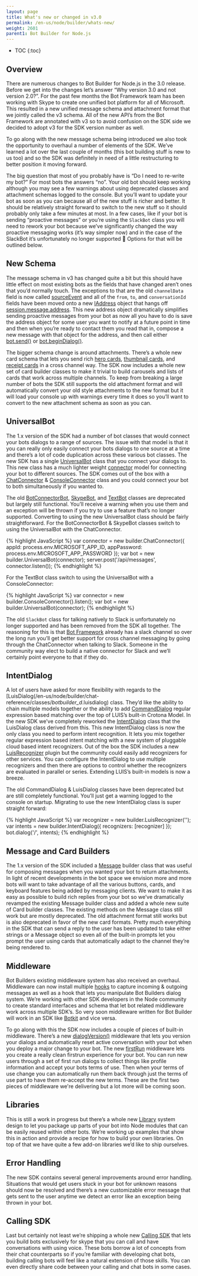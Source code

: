 ```yaml
---
layout: page
title: What's new or changed in v3.0
permalink: /en-us/node/builder/whats-new/
weight: 2601
parent1: Bot Builder for Node.js
---
```


* TOC
{:toc}

## Overview
There are numerous changes to Bot Builder for Node.js in the 3.0 release. Before we get into the changes let’s answer “Why version 3.0 and not version 2.0?”. For the past few months the Bot Framework team has been working with Skype to create one unified bot platform for all of Microsoft.  This resulted in a new unified message schema and attachment format that we jointly called the v3 schema.  All of the new API’s from the Bot Framework are annotated with v3 so to avoid confusion on the SDK side we decided to adopt v3 for the SDK version number as well. 

To go along with the new message schema being introduced we also took the opportunity to overhaul a number of elements of the SDK. We’ve learned a lot over the last couple of months (this bot building stuff is new to us too) and so the SDK was definitely in need of a little restructuring to better position it moving forward.

The big question that most of you probably have is “Do I need to re-write my bot?” For most bots the answers “no”.  Your old bot should keep working although you may see a few warnings about using deprecated classes and attachment schemas logged to the console. But you’ll want to update your bot as soon as you can because all of the new stuff is richer and better.  It should be relatively straight forward to switch to the new stuff so it should probably only take a few minutes at most.  In a few cases, like if your bot is sending “proactive messages” or you’re using the `SlackBot` class you will need to rework your bot because we’ve significantly changed the way proactive messaging works (it’s way simpler now) and in the case of the SlackBot it’s unfortunately no longer supported  Options for that will be outlined below.

## New Schema
The message schema in v3 has changed quite a bit but this should have little effect on most existing bots as the fields that have changed aren’t ones that you’d normally touch. The exceptions to that are the old `channelData` field is now called [sourceEvent](/en-us/node/builder/chat-reference/interfaces/_botbuilder_d_.imessage#sourceevent) and all of the `from`, `to`, and `conversationId` fields have been moved onto a new [IAddress](/en-us/node/builder/chat-reference/interfaces/_botbuilder_d_.iaddress) object that hangs off [session.message.address](/en-us/node/builder/chat-reference/interfaces/_botbuilder_d_.imessage#address). This new address object dramatically simplifies sending proactive messages from your bot as now all you have to do is save the address object for some user you want to notify at a future point in time and then when you’re ready to contact them you read that in, compose a new message with that object for the address, and then call either [bot.send()](/en-us/node/builder/chat-reference/classes/_botbuilder_d_.universalbot#send) or [bot.beginDialog()](/en-us/node/builder/chat-reference/classes/_botbuilder_d_.universalbot#begindialog).

The bigger schema change is around attachments. There’s a whole new card schema that lets you send rich [hero cards](/en-us/node/builder/chat-reference/classes/_botbuilder_d_.herocard), [thumbnail cards](/en-us/node/builder/chat-reference/classes/_botbuilder_d_.thumbnailcard), and [receipt cards](/en-us/node/builder/chat-reference/classes/_botbuilder_d_.receiptcard) in a cross channel way.  The SDK now includes a whole new set of card builder classes to make it trivial to build carousels and lists of cards that work across multiple channels. To keep from breaking a large number of bots the SDK still supports the old attachment format and will automatically convert your old style attachments to the new format but it will load your console up with warnings every time it does so you’ll want to convert to the new attachment schema as soon as you can.
    
## UniversalBot
The 1.x version of the SDK had a number of bot classes that would connect your bots dialogs to a range of sources. The issue with that model is that it you can really only easily connect your bots dialogs to one source at a time and there’s a lot of code duplication across these various bot classes. The new SDK has a single [UniversalBot](/en-us/node/builder/chat-reference/classes/_botbuilder_d_.universalbot) class that you connect your dialogs to. This new class has a much lighter weight [connector](/en-us/node/builder/chat-reference/interfaces/_botbuilder_d_.iconnector) model for connecting your bot to different sources. The SDK comes out of the box with a [ChatConnector](/en-us/node/builder/chat-reference/classes/_botbuilder_d_.chatconnector) & [ConsoleConnector](/en-us/node/builder/chat-reference/classes/_botbuilder_d_.consoleconnector) class and you could connect your bot to both simultaneously if you wanted to.

The old [BotConnectorBot](/en-us/node/builder/chat-reference/classes/_botbuilder_d_.botconnectorbot), [SkypeBot](/en-us/node/builder/chat-reference/classes/_botbuilder_d_.skypebot), and [TextBot](/en-us/node/builder/chat-reference/classes/_botbuilder_d_.textbot) classes are deprecated but largely still functional. You’ll receive a warning when you use them and an exception will be thrown if you try to use a feature that’s no longer supported. Converting to using the new UniversalBot class should be fairly straightforward. For the BotConnectorBot & SkypeBot classes switch to using the UniversalBot with the ChatConnector.

{% highlight JavaScript %}
var connector = new builder.ChatConnector({
    appId: process.env.MICROSOFT_APP_ID,
    appPassword: process.env.MICROSOFT_APP_PASSWORD
});
var bot = new builder.UniversalBot(connector);
server.post('/api/messages', connector.listen());
{% endhighlight %}

For the TextBot class switch to using the UniversalBot with a ConsoleConnector:

{% highlight JavaScript %}
var connector = new builder.ConsoleConnector().listen();
var bot = new builder.UniversalBot(connector);
{% endhighlight %}

The old `SlackBot` class for talking natively to Slack is unfortunately no longer supported and has been removed from the SDK all together. The reasoning for this is that [Bot Framework](botframework.com) already has a slack channel so over the long run you’ll get better support for cross channel messaging by going through the ChatConnector when talking to Slack. Someone in the community way elect to build a native connector for Slack and we’ll certainly point everyone to that if they do.

## IntentDialog
A lot of users have asked for more flexibility with regards to the [LuisDialog(/en-us/node/builder/chat-reference/classes/_botbuilder_d_.luisdialog) class. They’d like the ability to chain multiple models together or the ability to add [CommandDialog](/en-us/node/builder/chat-reference/classes/_botbuilder_d_.commanddialog)  regular expression based matching over the top of LUIS’s built-in Crotona Model.  In the new SDK we’ve completely reworked the [IntentDialog](/en-us/node/builder/chat-reference/classes/_botbuilder_d_.IntentDialog) class that the LuisDialog class derived from this.  This new IntentDialog class is now the only class you need to perform intent recognition. It lets you mix together regular expression based intent matching with a new system of pluggable cloud based intent recognizers.  Out of the box the SDK includes a new [LuisRecognizer](/en-us/node/builder/chat-reference/classes/_botbuilder_d_.luisrecognizer) plugin but the community could easily add recognizers for other services. You can configure the IntentDialog to use multiple recognizers and then there are options to control whether the recognizers are evaluated in parallel or series. Extending LUIS’s built-in models is now a breeze.

The old CommandDialog & LuisDialog classes have been deprecated but are still completely functional. You’ll just get a warning logged to the console on startup. Migrating to use the new IntentDialog class is super straight forward:

{% highlight JavaScript %}
var recognizer = new builder.LuisRecognizer('<your models url>');
var intents = new builder.IntentDialog({ recognizers: [recognizer] });
bot.dialog('/', intents);
{% endhighlight %}

## Message and Card Builders
The 1.x version of the SDK included a [Message](/en-us/node/builder/chat-reference/classes/_botbuilder_d_.message) builder class that was useful for composing messages when you wanted your bot to return attachments.  In light of recent developments in the bot space we envision more and more bots will want to take advantage of all the various buttons, cards, and keyboard features being added by messaging clients. We want to make it as easy as possible to build rich replies from your bot so we’ve dramatically revamped the existing Message builder class and added a whole new suite of Card builder classes. The existing methods on the Message class still work but are mostly deprecated. The old attachment format still works but is also deprecated in favor of the new card formats.  Pretty much everything in the SDK that can send a reply to the user has been updated to take either strings or a Message object so even all of the built-in prompts let you prompt the user using cards that automatically adapt to the channel they’re being rendered to. 

## Middleware
Bot Builders existing middleware system has also received an overhaul.  Middleware can now install multiple [hooks](/en-us/node/builder/chat-reference/interfaces/_botbuilder_d_.imiddlewaremap) to capture incoming & outgoing messages as well as a hook that lets you manipulate Bot Builders dialog system.  We’re working with other SDK developers in the Node community to create standard interfaces and schema that let bot related middleware work across multiple SDK’s.  So very soon middleware written for Bot Builder will work in an SDK like [Botkit](https://howdy.ai/botkit/) and vice versa.

To go along with this the SDK now includes a couple of pieces of built-in middleware. There’s a new [dialogVersion()](/en-us/node/builder/chat-reference/classes/_botbuilder_d_.middleware#dialogversion) middleware that lets you version your dialogs and automatically reset active conversation with your bot when you deploy a major change to your bot. The new [firstRun](/en-us/node/builder/chat-reference/classes/_botbuilder_d_.middleware#firstrun) middleware lets you create a really clean firstrun experience for your bot. You can run new users through a set of first run dialogs to collect things like profile information and accept your bots terms of use. Then when your terms of use change you can automatically run them back through just the terms of use part to have them re-accept the new terms. These are the first two pieces of middleware we're delivering but a lot more will be coming soon.

## Libraries
This is still a work in progress but there’s a whole new [Library](/en-us/node/builder/chat-reference/classes/_botbuilder_d_.library) system design to let you package up parts of your bot into Node modules that can be easily reused within other bots.  We’re working up examples that show this in action and provide a recipe for how to build your own libraries. On top of that we have quite a few add-on libraries we’d like to ship ourselves.

## Error Handling
The new SDK contains several general improvements around error handling. Situations that would get users stuck in your bot for unknown reasons should now be resolved and there’s a new customizable error message that gets sent to the user anytime we detect an error like an exception being thrown in your bot.

## Calling SDK
Last but certainly not least we’re shipping a whole new [Calling SDK](/en-us/node/builder/calling-reference/modules/_botbuilder_d_.html) that lets you build bots exclusively for skype that you can call and have conversations with using voice. These bots borrow a lot of concepts from their chat counterparts so if you’re familiar with developing chat bots, building calling bots will feel like a natural extension of those skills.  You can even directly share code between your calling and chat bots in some cases.
